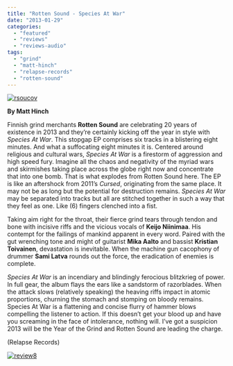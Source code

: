 ```yaml
---
title: "Rotten Sound - Species At War"
date: "2013-01-29"
categories: 
  - "featured"
  - "reviews"
  - "reviews-audio"
tags: 
  - "grind"
  - "matt-hinch"
  - "relapse-records"
  - "rotten-sound"
---
```


[![rsoucov](http://www.hellbound.ca/wp-content/uploads/2013/01/rsoucov.jpg)](http://www.hellbound.ca/wp-content/uploads/2013/01/rsoucov.jpg)

**By Matt Hinch**

Finnish grind merchants **Rotten Sound** are celebrating 20 years of existence in 2013 and they’re certainly kicking off the year in style with _Species At War_. This stopgap EP comprises six tracks in a blistering eight minutes. And what a suffocating eight minutes it is. Centered around religious and cultural wars, _Species At War_ is a firestorm of aggression and high speed fury. Imagine all the chaos and negativity of the myriad wars and skirmishes taking place across the globe right now and concentrate that into one bomb. That is what explodes from Rotten Sound here. The EP is like an aftershock from 2011’s _Cursed_, originating from the same place. It may not be as long but the potential for destruction remains. _Species At War_ may be separated into tracks but all are stitched together in such a way that they feel as one. Like (6) fingers clenched into a fist.

Taking aim right for the throat, their fierce grind tears through tendon and bone with incisive riffs and the vicious vocals of **Keijo Niinimaa**. His contempt for the failings of mankind apparent in every word. Paired with the gut wrenching tone and might of guitarist **Mika Aalto** and bassist **Kristian Toivainen**, devastation is inevitable. When the machine gun cacophony of drummer **Sami Latva** rounds out the force, the eradication of enemies is complete.

_Species At War_ is an incendiary and blindingly ferocious blitzkrieg of power. In full gear, the album flays the ears like a sandstorm of razorblades. When the attack slows (relatively speaking) the heaving riffs impact in atomic proportions, churning the stomach and stomping on bloody remains. Species At War is a flattening and concise flurry of hammer blows compelling the listener to action. If this doesn’t get your blood up and have you screaming in the face of intolerance, nothing will. I’ve got a suspicion 2013 will be the Year of the Grind and Rotten Sound are leading the charge.

(Relapse Records)

[![review8](http://www.hellbound.ca/wp-content/uploads/2009/07/review8.png)](http://www.hellbound.ca/wp-content/uploads/2009/07/review8.png)
